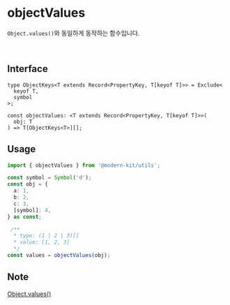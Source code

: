 # objectValues

`Object.values()`와 동일하게 동작하는 함수입니다.

<br />

## Interface
```tsx
type ObjectKeys<T extends Record<PropertyKey, T[keyof T]>> = Exclude<
  keyof T,
  symbol
>;

const objectValues: <T extends Record<PropertyKey, T[keyof T]>>(
  obj: T
) => T[ObjectKeys<T>][];
```

## Usage
```ts
import { objectValues } from '@modern-kit/utils';

const symbol = Symbol('d');
const obj = {
  a: 1,
  b: 2,
  c: 3,
  [symbol]: 4,
} as const;

 /**
  * type: (1 | 2 | 3)[]
  * value: [1, 2, 3]
  */
const values = objectValues(obj);
```

## Note
[Object.values()](https://developer.mozilla.org/ko/docs/Web/JavaScript/Reference/Global_Objects/Object/values)